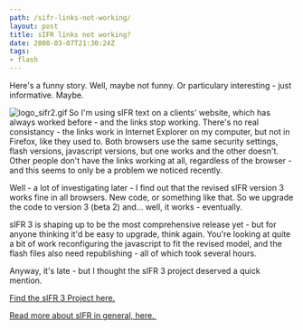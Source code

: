 ```yaml
---
path: /sifr-links-not-working/
layout: post
title: sIFR links not working?
date: 2008-03-07T21:30:24Z
tags:
- flash
---
```


Here's a funny story.  Well, maybe not funny.  Or particulary interesting - just informative.  Maybe.

<a href="http://novemberborn.net/sifr3" title="Open link in a new window" target="_blank"><img src="http://uploads.psyked.co.uk/2008/03/logo_sifr2.gif" alt="logo_sifr2.gif" align="left" /></a>So I'm using sIFR text on a clients' website, which has always worked before - and the links stop working.  There's no real consistancy - the links work in Internet Explorer on my computer, but not in Firefox, like they used to.  Both browsers use the same security settings, flash versions, javascript versions, but one works and the other doesn't.  Other people don't have the links working at all, regardless of the browser - and this seems to only be a problem we noticed recently.

Well - a lot of investigating later - I find out that the revised sIFR version 3 works fine in all browsers.  New code, or something like that.  So we upgrade the code to version 3 (beta 2) and... well, it works - eventually.

sIFR 3 is shaping up to be the most comprehensive release yet - but for anyone thinking it'd be easy to upgrade, think again.  You're looking at quite a bit of work reconfiguring the javascript to fit the revised model, and the flash files also need republishing - all of which took several hours.

Anyway, it's late - but I thought the sIFR 3 project deserved a quick mention.

<a href="http://novemberborn.net/sifr3" title="Open link in a new window" target="_blank">Find the sIFR 3 Project here.</a>

<a href="http://www.mikeindustries.com/sifr" title="Open link in a new window" target="_blank">Read more about sIFR in general, here. </a>